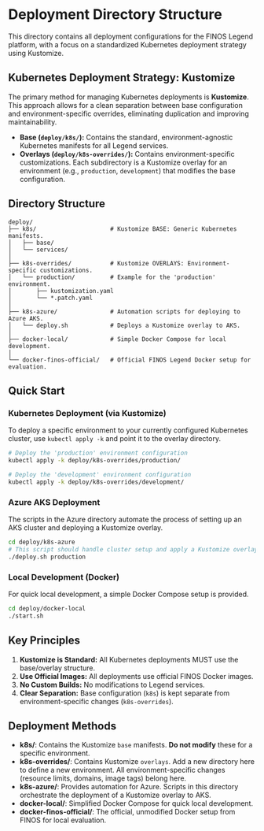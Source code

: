 # Deployment Directory Structure

This directory contains all deployment configurations for the FINOS Legend platform, with a focus on a standardized Kubernetes deployment strategy using Kustomize.

## Kubernetes Deployment Strategy: Kustomize

The primary method for managing Kubernetes deployments is **Kustomize**. This approach allows for a clean separation between base configuration and environment-specific overrides, eliminating duplication and improving maintainability.

*   **Base (`deploy/k8s/`):** Contains the standard, environment-agnostic Kubernetes manifests for all Legend services.
*   **Overlays (`deploy/k8s-overrides/`):** Contains environment-specific customizations. Each subdirectory is a Kustomize overlay for an environment (e.g., `production`, `development`) that modifies the base configuration.

## Directory Structure

```
deploy/
├── k8s/                     # Kustomize BASE: Generic Kubernetes manifests.
│   ├── base/
│   └── services/
│
├── k8s-overrides/           # Kustomize OVERLAYS: Environment-specific customizations.
│   └── production/          # Example for the 'production' environment.
│       ├── kustomization.yaml
│       └── *.patch.yaml
│
├── k8s-azure/               # Automation scripts for deploying to Azure AKS.
│   └── deploy.sh            # Deploys a Kustomize overlay to AKS.
│
├── docker-local/            # Simple Docker Compose for local development.
│
└── docker-finos-official/   # Official FINOS Legend Docker setup for evaluation.
```

## Quick Start

### Kubernetes Deployment (via Kustomize)

To deploy a specific environment to your currently configured Kubernetes cluster, use `kubectl apply -k` and point it to the overlay directory.

```bash
# Deploy the 'production' environment configuration
kubectl apply -k deploy/k8s-overrides/production/

# Deploy the 'development' environment configuration
kubectl apply -k deploy/k8s-overrides/development/
```

### Azure AKS Deployment

The scripts in the Azure directory automate the process of setting up an AKS cluster and deploying a Kustomize overlay.

```bash
cd deploy/k8s-azure
# This script should handle cluster setup and apply a Kustomize overlay
./deploy.sh production
```

### Local Development (Docker)

For quick local development, a simple Docker Compose setup is provided.

```bash
cd deploy/docker-local
./start.sh
```

## Key Principles

1.  **Kustomize is Standard:** All Kubernetes deployments MUST use the base/overlay structure.
2.  **Use Official Images:** All deployments use official FINOS Docker images.
3.  **No Custom Builds:** No modifications to Legend services.
4.  **Clear Separation:** Base configuration (`k8s`) is kept separate from environment-specific changes (`k8s-overrides`).

## Deployment Methods

- **k8s/**: Contains the Kustomize `base` manifests. **Do not modify** these for a specific environment.
- **k8s-overrides/**: Contains Kustomize `overlays`. Add a new directory here to define a new environment. All environment-specific changes (resource limits, domains, image tags) belong here.
- **k8s-azure/**: Provides automation for Azure. Scripts in this directory orchestrate the deployment of a Kustomize overlay to AKS.
- **docker-local/**: Simplified Docker Compose for quick local development.
- **docker-finos-official/**: The official, unmodified Docker setup from FINOS for local evaluation.
